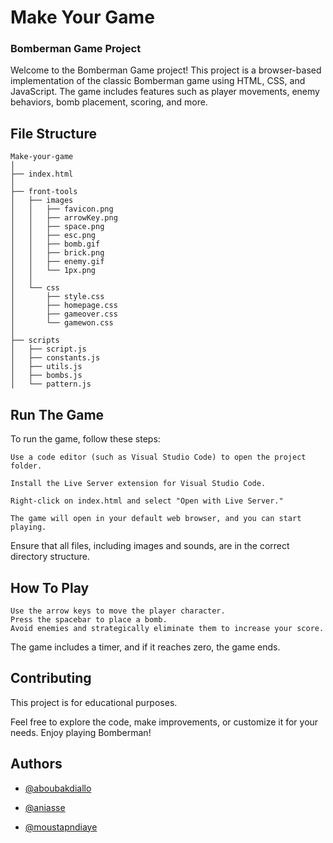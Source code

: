 
# Make Your Game
### Bomberman Game Project

Welcome to the Bomberman Game project! This project is a browser-based implementation of the classic Bomberman game using HTML, CSS, and JavaScript. The game includes features such as player movements, enemy behaviors, bomb placement, scoring, and more.


## File Structure

    Make-your-game
    │
    ├── index.html
    │
    ├── front-tools
    │   ├── images
    │   │   ├── favicon.png
    │   │   ├── arrowKey.png
    │   │   ├── space.png
    │   │   ├── esc.png
    │   │   ├── bomb.gif
    │   │   ├── brick.png
    │   │   ├── enemy.gif
    │   │   └── 1px.png
    │   │
    │   └── css
    │       ├── style.css
    │       ├── homepage.css
    │       ├── gameover.css
    │       └── gamewon.css
    │
    ├── scripts
    │   ├── script.js
    │   ├── constants.js
    │   ├── utils.js
    │   ├── bombs.js
    │   └── pattern.js



## Run The Game

To run the game, follow these steps:

    Use a code editor (such as Visual Studio Code) to open the project folder.

    Install the Live Server extension for Visual Studio Code.

    Right-click on index.html and select "Open with Live Server."

    The game will open in your default web browser, and you can start playing.

Ensure that all files, including images and sounds, are in the correct directory structure.
    
## How To Play

    Use the arrow keys to move the player character.
    Press the spacebar to place a bomb.
    Avoid enemies and strategically eliminate them to increase your score.
The game includes a timer, and if it reaches zero, the game ends.
## Contributing

This project is for educational purposes.

Feel free to explore the code, make improvements, or customize it for your needs. Enjoy playing Bomberman!
## Authors

- [@aboubakdiallo](https://learn.zone01dakar.sn/git/aboubakdiallo)

- [@aniasse](https://learn.zone01dakar.sn/git/aniasse)

- [@moustapndiaye](https://learn.zone01dakar.sn/git/moustapndiaye)